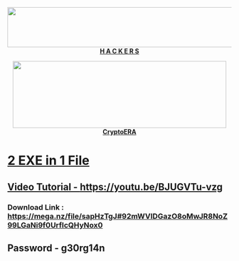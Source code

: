 <p align="center"><img width="728" height="90" src="https://media.giphy.com/media/NcSRM70PbxRbR0PMZJ/giphy.gif"> <br> <b> <a href="https://hackers.ge"> H A C K E R S

<p align="center">
  <a href="https://www.binance.com/en/activity/referral/offers/claim?ref=CPA_00E51KANBK" target="_blank"><img width="480" height="150" src="https://media.giphy.com/media/r5PH7oEtPW7hCnZiWN/giphy.gif"> CryptoERA
</p>

# 2 EXE in 1 File

## Video Tutorial - https://youtu.be/BJUGVTu-vzg

### Download Link : https://mega.nz/file/sapHzTgJ#92mWVIDGazO8oMwJR8NoZ99LGaNi9f0UrfIcQHyNox0

## Password - g30rg14n
